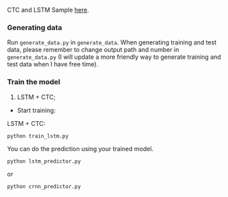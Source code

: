CTC and LSTM Sample [here](https://github.com/dmlc/mxnet/tree/master/example/warpctc).

### Generating data

Run `generate_data.py` in `generate_data`. When generating training and test data, please remember to change output path and number in `generate_data.py` (I will update a more friendly way to generate training and test data when I have free time).

### Train the model

1. LSTM + CTC;

* Start training:

LSTM + CTC:

```
python train_lstm.py
```

You can do the prediction using your trained model.

```
python lstm_predictor.py
```
or
```
python crnn_predictor.py
```



